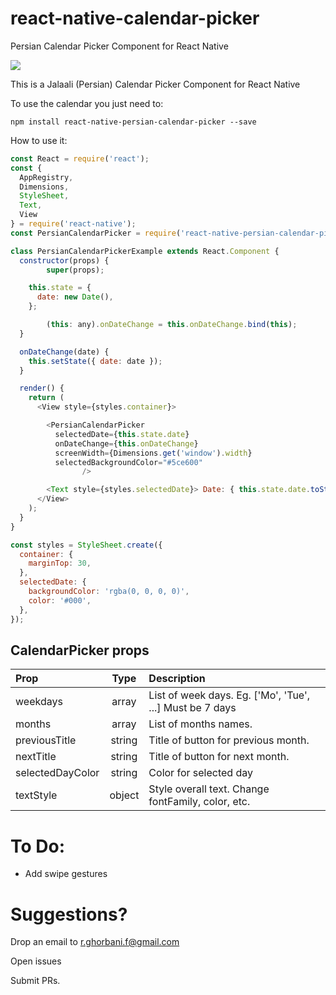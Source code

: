 # react-native-calendar-picker
Persian Calendar Picker Component for React Native

<kbd>
  <img src="https://github.com/rghorbani/react-native-persian-calendar-picker/blob/master/demo/demo.png?raw=true">
</kbd>

This is a Jalaali (Persian) Calendar Picker Component for React Native

To use the calendar you just need to:

	npm install react-native-persian-calendar-picker --save

How to use it:
```js
const React = require('react');
const {
  AppRegistry,
  Dimensions,
  StyleSheet,
  Text,
  View
} = require('react-native');
const PersianCalendarPicker = require('react-native-persian-calendar-picker');

class PersianCalendarPickerExample extends React.Component {
  constructor(props) {
		super(props);

    this.state = {
      date: new Date(),
    };

		(this: any).onDateChange = this.onDateChange.bind(this);
  }

  onDateChange(date) {
    this.setState({ date: date });
  }

  render() {
    return (
      <View style={styles.container}>

        <PersianCalendarPicker
          selectedDate={this.state.date}
          onDateChange={this.onDateChange}
          screenWidth={Dimensions.get('window').width}
          selectedBackgroundColor="#5ce600"
				/>

        <Text style={styles.selectedDate}> Date: { this.state.date.toString() } </Text>
      </View>
    );
  }
}

const styles = StyleSheet.create({
  container: {
    marginTop: 30,
  },
  selectedDate: {
    backgroundColor: 'rgba(0, 0, 0, 0)',
    color: '#000',
  },
});
```
## CalendarPicker props
| Prop | Type | Description |
:------------ |:---------------:| :-----|
| weekdays | array | List of week days. Eg. ['Mo', 'Tue', ...] Must be 7 days |
| months | array | List of months names. |
| previousTitle | string | Title of button for previous month. |
| nextTitle | string | Title of button for next month. |
| selectedDayColor | string | Color for selected day |
| textStyle | object | Style overall text. Change fontFamily, color, etc. |


# To Do:

- Add swipe gestures


# Suggestions?

Drop an email to r.ghorbani.f@gmail.com

Open issues

Submit PRs.
